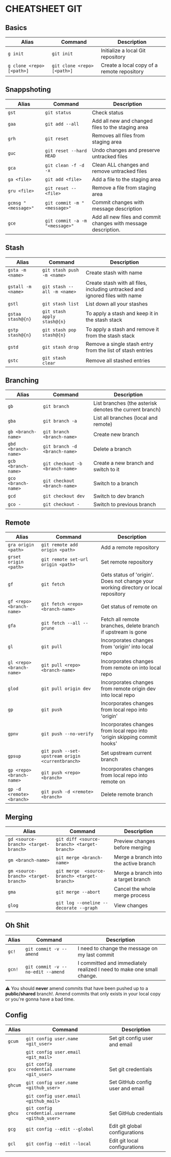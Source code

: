 # CHEATSHEET GIT

## Basics

|Alias|Command|Description|
|---|---|---|
|`g init`|`git init`|Initialize a local Git repository|
|`g clone <repo> [<path>]`|`git clone <repo> [<path>]`|Create a local copy of a remote repository|

## Snappshoting

|Alias|Command|Description|
|---|---|---|
|`gst`|`git status`|Check status|
|`gaa`|`git add --all`|Add all new and changed files to the staging area|
|`grh`|`git reset`|Removes all files from staging area|
|`guc`|`git reset --hard HEAD`|Undo changes and preserve untracked files|
|`gca`|`git clean -f -d -x`|Clean ALL changes and remove untracked files|
|`ga <file>`|`git add <file>`|Add a file to the staging area|
|`gru <file>`|`git reset -- <file>`|Remove a file from staging area|
|`gcmsg "<message>"`|`git commit -m "<message>"`|Commit changes with message description|
|`gce`|`git commit -a -m "<message>"`|Add all new files and commit changes with message description.|

## Stash

|Alias|Command|Description|
|---|---|---|
|`gsta -m <name>`|`git stash push -m <name>`|Create stash with name|
|`gstall -m <name>`|`git stash --all -m <name>`|Create stash with all files, including untracked and ignored files with name|
|`gstl`|`git stash list`|List down all your stashes|
|`gstaa stash@{n}`|`git stash apply stash@{n}`|To apply a stash and keep it in the stash stack|
|`gstp stash@{n}`|`git stash pop stash@{n}`|To apply a stash and remove it from the stash stack|
|`gstd`|`git stash drop`|Remove a single stash entry from the list of stash entries|
|`gstc`|`git stash clear`|Remove all stashed entries|

## Branching

|Alias|Command|Description|
|---|---|---|
|`gb`|`git branch`|List branches (the asterisk denotes the current branch)|
|`gba`|`git branch -a`|List all branches (local and remote)|
|`gb <branch-name>`|`git branch <branch-name>`|Create new branch|
|`gbd <branch-name>`|`git branch -d <branch-name>`|Delete a branch|
|`gcb <branch-name>`|`git checkout -b <branch-name>`|Create a new branch and switch to it|
|`gco <branch-name>`|`git checkout <branch-name>`|Switch to a branch|
|`gcd`|`git checkout dev`|Switch to dev branch|
|`gco -`|`git checkout -`|Switch to previous branch|

## Remote

|Alias|Command|Description|
|---|---|---|
|`gra origin <path>`|`git remote add origin <path>`|Add a remote repository|
|`grset origin <path>`|`git remote set-url origin <path>`|Set remote repository|
|`gf`|`git fetch`|Gets status of 'origin'. Does not change your working directory or local repository|
|`gf <repo> <branch-name>`|`git fetch <repo> <branch-name>`|Get status of remote <repo> on <branch>|
|`gfa`|`git fetch --all --prune`|Fetch all remote branches, delete branch if upstream is gone|
|`gl`|`git pull`|Incorporates changes from 'origin' into local repo|
|`gl <repo> <branch-name>`|`git pull <repo> <branch-name>`|Incorporates changes from remote <repo> on <branch> into local repo|
|`glod`|`git pull origin dev`|Incorporates changes from remote origin dev into local repo|
|`gp`|`git push`|Incorporates changes from local repo into 'origin'|
|`gpnv`|`git push --no-verify`|Incorporates changes from local repo into 'origin skipping commit hooks'|
|`gpsup`|`git push --set-upstream origin <currentbranch>`|Set upstream current branch|
|`gp <repo> <branch-name>`|`git push <repo> <branch>`|Incorporates changes from local repo into remote <repo> on <branch-name>|
|`gp -d <remote> <branch>`|`git push -d <remote> <branch>`|Delete remote branch|

## Merging

|Alias|Command|Description|
|---|---|---|
|`gd <source-branch> <target-branch>`|`git diff <source-branch> <target-branch>`|Preview changes before merging|
|`gm <branch-name>`|`git merge <branch-name>`|Merge a branch into the active branch|
|`gm <source-branch> <target-branch>`|`git merge  <source-branch> <target-branch>`|Merge a branch into a target branch|
|`gma`|`git merge --abort`|Cancel the whole merge process|
|`glog`|`git log --oneline --decorate --graph`|View changes|

## Oh Shit

|Alias|Command|Description|
|---|---|---|
|`gc!`|`git commit -v --amend`|I need to change the message on my last commit|
|`gcn!`|`git commit -v --no-edit --amend`|I committed and immediately realized I need to make one small change.|

⚠ You should **never** amend commits that have been pushed up to a **public/shared** branch!. Amend commits that only exists in your local copy or you're gonna have a bad time.

## Config

|Alias|Command|Description|
|---|---|---|
|`gcum`|`git config user.name <git_user>`|Set git config user and email|
| |`git config user.email <git_mail>`| |
|`gcu`|`git config credential.username <git_user>`|Set git credentials|
|`ghcum`|`git config user.name <github_user>`|Set GitHub config user and email|
| |`git config user.email <github_mail>`| |
|`ghcu`|`git config credential.username <github_user>`|Set GitHub credentials|
|`gcg`|`git config --edit --global`|Edit git global configurations|
|`gcl`|`git config --edit --local`|Edit git local configurations|
